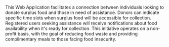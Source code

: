 This Web Application facilitates a connection between individuals looking to donate surplus food and those in need of assistance. Donors can indicate specific time slots when surplus food will be accessible for collection. Registered users seeking assistance will receive notifications about food availability when it's ready for collection. This initiative operates on a non-profit basis, with the goal of reducing food waste and providing complimentary meals to those facing food insecurity.
